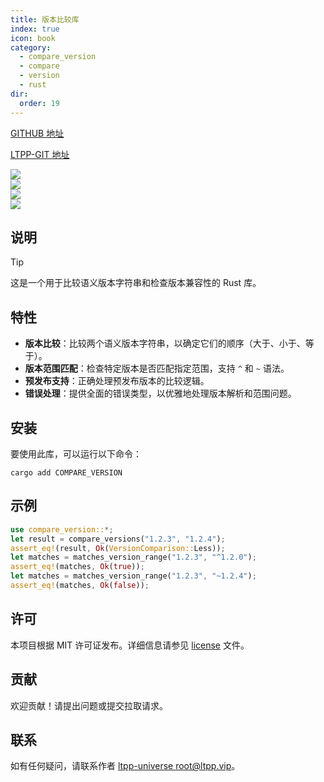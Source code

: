 ```yaml
---
title: 版本比较库
index: true
icon: book
category:
  - compare_version
  - compare
  - version
  - rust
dir:
  order: 19
---
```


[GITHUB 地址](https://github.com/ltpp-universe/compare_version)

[LTPP-GIT 地址](https://git.ltpp.vip/root/compare_version)

<Share colorful />
<Catalog />

[![](https://img.shields.io/crates/v/compare_version.svg)](https://crates.io/crates/compare_version)<br>
[![](https://docs.rs/compare_version/badge.svg)](https://docs.rs/compare_version)<br>
[![](https://img.shields.io/crates/l/compare_version.svg)](./license)<br>
[![](https://github.com/ltpp-universe/compare_version/workflows/Rust/badge.svg)](https://github.com/ltpp-universe/compare_version/actions?query=workflow:Rust)

## 说明

> [!tip]
> 这是一个用于比较语义版本字符串和检查版本兼容性的 Rust 库。

## 特性

- **版本比较**：比较两个语义版本字符串，以确定它们的顺序（大于、小于、等于）。
- **版本范围匹配**：检查特定版本是否匹配指定范围，支持 `^` 和 `~` 语法。
- **预发布支持**：正确处理预发布版本的比较逻辑。
- **错误处理**：提供全面的错误类型，以优雅地处理版本解析和范围问题。

## 安装

要使用此库，可以运行以下命令：

```shell
cargo add COMPARE_VERSION
```

## 示例

```rust
use compare_version::*;
let result = compare_versions("1.2.3", "1.2.4");
assert_eq!(result, Ok(VersionComparison::Less));
let matches = matches_version_range("1.2.3", "^1.2.0");
assert_eq!(matches, Ok(true));
let matches = matches_version_range("1.2.3", "~1.2.4");
assert_eq!(matches, Ok(false));
```

## 许可

本项目根据 MIT 许可证发布。详细信息请参见 [license](license) 文件。

## 贡献

欢迎贡献！请提出问题或提交拉取请求。

## 联系

如有任何疑问，请联系作者 [ltpp-universe <root@ltpp.vip>](mailto:root@ltpp.vip)。

<Bottom />

